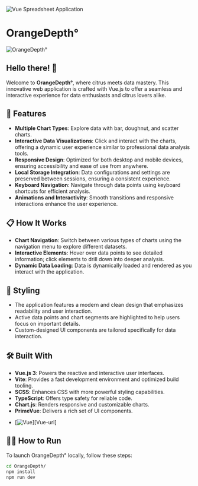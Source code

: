 ![Vue Spreadsheet Application](https://github.com/davislyu/FrontendSpreadSheetsProj/assets/27707434/d1c4f553-bc29-495f-a1ea-b7c423e3e3e2)
# OrangeDepth°

![OrangeDepth°](https://github.com/davislyu/OrangeDepth/assets/orange-depth-banner.png)

## Hello there! 👋

Welcome to **OrangeDepth°**, where citrus meets data mastery. This innovative web application is crafted with Vue.js to offer a seamless and interactive experience for data enthusiasts and citrus lovers alike.

## 🚀 Features

- **Multiple Chart Types**: Explore data with bar, doughnut, and scatter charts.
- **Interactive Data Visualizations**: Click and interact with the charts, offering a dynamic user experience similar to professional data analysis tools.
- **Responsive Design**: Optimized for both desktop and mobile devices, ensuring accessibility and ease of use from anywhere.
- **Local Storage Integration**: Data configurations and settings are preserved between sessions, ensuring a consistent experience.
- **Keyboard Navigation**: Navigate through data points using keyboard shortcuts for efficient analysis.
- **Animations and Interactivity**: Smooth transitions and responsive interactions enhance the user experience.

## 📋 How It Works

- **Chart Navigation**: Switch between various types of charts using the navigation menu to explore different datasets.
- **Interactive Elements**: Hover over data points to see detailed information; click elements to drill down into deeper analysis.
- **Dynamic Data Loading**: Data is dynamically loaded and rendered as you interact with the application.

## 🎨 Styling

- The application features a modern and clean design that emphasizes readability and user interaction.
- Active data points and chart segments are highlighted to help users focus on important details.
- Custom-designed UI components are tailored specifically for data interaction.

## 🛠 Built With

- **Vue.js 3**: Powers the reactive and interactive user interfaces.
- **Vite**: Provides a fast development environment and optimized build tooling.
- **SCSS**: Enhances CSS with more powerful styling capabilities.
- **TypeScript**: Offers type safety for reliable code.
- **Chart.js**: Renders responsive and customizable charts.
- **PrimeVue**: Delivers a rich set of UI components.


* [![Vue][Vue.js]][Vue-url]


## 🏃🏼 How to Run

To launch OrangeDepth° locally, follow these steps:

```bash
cd OrangeDepth/
npm install
npm run dev
```

[Vue.js]: https://img.shields.io/badge/Vue.js-35495E?style=for-the-badge&logo=vuedotjs&logoColor=4FC08D

